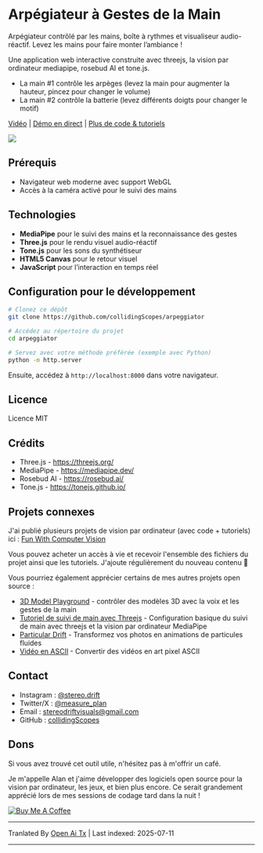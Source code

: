 # Arpégiateur à Gestes de la Main

Arpégiateur contrôlé par les mains, boîte à rythmes et visualiseur audio-réactif. Levez les mains pour faire monter l’ambiance !

Une application web interactive construite avec threejs, la vision par ordinateur mediapipe, rosebud AI et tone.js.

- La main #1 contrôle les arpèges (levez la main pour augmenter la hauteur, pincez pour changer le volume)
- La main #2 contrôle la batterie (levez différents doigts pour changer le motif)

[Vidéo](https://youtu.be/JepIs-DTBgk?si=4Y-FrQDF6KNy662C) | [Démo en direct](https://collidingscopes.github.io/arpeggiator/) | [Plus de code & tutoriels](https://funwithcomputervision.com/)

<img src="https://raw.githubusercontent.com/collidingScopes/arpeggiator/main/assets/demo.png">

## Prérequis

- Navigateur web moderne avec support WebGL
- Accès à la caméra activé pour le suivi des mains

## Technologies

- **MediaPipe** pour le suivi des mains et la reconnaissance des gestes
- **Three.js** pour le rendu visuel audio-réactif
- **Tone.js** pour les sons du synthétiseur
- **HTML5 Canvas** pour le retour visuel
- **JavaScript** pour l’interaction en temps réel
## Configuration pour le développement

```bash
# Clonez ce dépôt
git clone https://github.com/collidingScopes/arpeggiator

# Accédez au répertoire du projet
cd arpeggiator

# Servez avec votre méthode préférée (exemple avec Python)
python -m http.server
```

Ensuite, accédez à `http://localhost:8000` dans votre navigateur.

## Licence

Licence MIT

## Crédits
- Three.js - https://threejs.org/
- MediaPipe - https://mediapipe.dev/
- Rosebud AI - https://rosebud.ai/
- Tone.js - https://tonejs.github.io/

## Projets connexes

J'ai publié plusieurs projets de vision par ordinateur (avec code + tutoriels) ici :
[Fun With Computer Vision](https://www.funwithcomputervision.com/)

Vous pouvez acheter un accès à vie et recevoir l'ensemble des fichiers du projet ainsi que les tutoriels. J'ajoute régulièrement du nouveau contenu 🪬

Vous pourriez également apprécier certains de mes autres projets open source :

- [3D Model Playground](https://collidingScopes.github.io/3d-model-playground) - contrôler des modèles 3D avec la voix et les gestes de la main
- [Tutoriel de suivi de main avec Threejs](https://collidingScopes.github.io/threejs-handtracking-101) - Configuration basique du suivi de main avec threejs et la vision par ordinateur MediaPipe
- [Particular Drift](https://collidingScopes.github.io/particular-drift) - Transformez vos photos en animations de particules fluides
- [Vidéo en ASCII](https://collidingScopes.github.io/ascii) - Convertir des vidéos en art pixel ASCII
## Contact

- Instagram : [@stereo.drift](https://www.instagram.com/stereo.drift/)
- Twitter/X : [@measure_plan](https://x.com/measure_plan)
- Email : [stereodriftvisuals@gmail.com](https://raw.githubusercontent.com/collidingScopes/arpeggiator/main/mailto:stereodriftvisuals@gmail.com)
- GitHub : [collidingScopes](https://github.com/collidingScopes)

## Dons

Si vous avez trouvé cet outil utile, n'hésitez pas à m'offrir un café.

Je m'appelle Alan et j'aime développer des logiciels open source pour la vision par ordinateur, les jeux, et bien plus encore. Ce serait grandement apprécié lors de mes sessions de codage tard dans la nuit !

[![Buy Me A Coffee](https://www.buymeacoffee.com/assets/img/custom_images/yellow_img.png)](https://www.buymeacoffee.com/stereoDrift)

---

Tranlated By [Open Ai Tx](https://github.com/OpenAiTx/OpenAiTx) | Last indexed: 2025-07-11

---